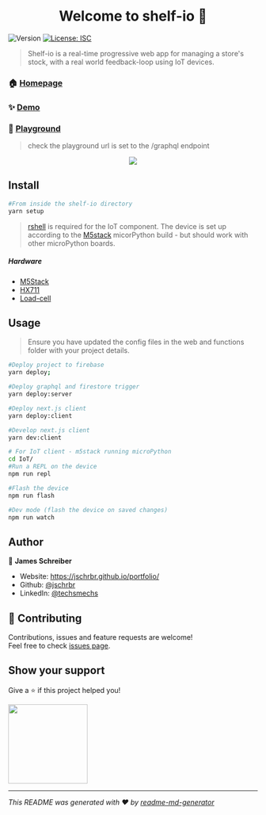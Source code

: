 <h1 align="center">Welcome to shelf-io 👋</h1>
<p>
  <img alt="Version" src="https://img.shields.io/badge/version-1.0.0-blue.svg?cacheSeconds=2592000" />
  <a href="#" target="_blank">
    <img alt="License: ISC" src="https://img.shields.io/badge/License-ISC-yellow.svg" />
  </a>
</p>

> Shelf-io is a real-time progressive web app for managing a store's stock, with a real world feedback-loop using IoT devices.

### 🏠 [Homepage](https://github.com/jschrbr/shelf-io)

### ✨ [Demo](http://shelf-io.web.app/)

### 🎡 [Playground](https://us-central1-shelf-io.cloudfunctions.net/graphql)

> check the playground url is set to the /graphql endpoint 
 
<div align="center">
<img src="./images/Shelf-io.gif"/>
</div>

## Install

```sh
#From inside the shelf-io directory
yarn setup
```

> [rshell](https://github.com/dhylands/rshell) is required for the IoT component. The device is set up according to the [M5stack](https://github.com/m5stack/M5Stack_MicroPython) micorPython build - but should work with other microPython boards.

##### Hardware

- [M5Stack](https://m5stack.com/)
- [HX711](https://learn.sparkfun.com/tutorials/load-cell-amplifier-hx711-breakout-hookup-guide/all)
- [Load-cell](https://g.co/kgs/9WfgFi)

## Usage

> Ensure you have updated the config files in the web and functions folder with your project details.

```sh
#Deploy project to firebase
yarn deploy;

#Deploy graphql and firestore trigger
yarn deploy:server

#Deploy next.js client
yarn deploy:client

#Develop next.js client
yarn dev:client

# For IoT client - m5stack running microPython
cd IoT/
#Run a REPL on the device
npm run repl

#Flash the device
npm run flash

#Dev mode (flash the device on saved changes)
npm run watch
```

## Author

👤 **James Schreiber**

- Website: https://jschrbr.github.io/portfolio/
- Github: [@jschrbr](https://github.com/jschrbr)
- LinkedIn: [@techsmechs](https://linkedin.com/in/techsmechs)

## 🤝 Contributing

Contributions, issues and feature requests are welcome!<br />Feel free to check [issues page](https://github.com/jschrbr/shelf-io/issues).

## Show your support

Give a ⭐️ if this project helped you!

<a href="https://www.patreon.com/techsmechs">
  <img src="https://c5.patreon.com/external/logo/become_a_patron_button@2x.png" width="160">
</a>

---

_This README was generated with ❤️ by [readme-md-generator](https://github.com/kefranabg/readme-md-generator)_
